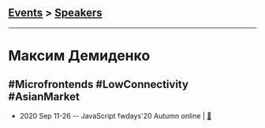 ## [Events](../README.md) > [Speakers](../speakers.md)
---

# Максим Демиденко

## #Microfrontends #LowConnectivity #AsianMarket
- 2020 Sep 11-26 -- JavaScript fwdays&#39;20 Autumn online  | [:notebook:](https://www.slideshare.net/fwdays/microfrontends-lowconnectivity-asianmarket-maxim-demidenko)  
